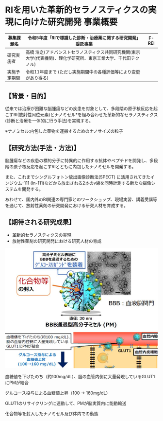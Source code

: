 # RIを用いた革新的セラノスティクスの実現に向けた研究開発 事業概要

| 募集課題名 | 令和5年度「RIで標識した診断・治療薬に関する研究開発」委託事業 | F-REI |
| --- | --- | --- |
| 研究実施者 | 高橋 浩之(アドバンストセラノスティクス共同研究機関(東京大学(代表機関)、理化学研究所、東京工業大学、千代田テクノル) |  |
| 実施予定期間 | 令和11年度まで (ただし実施期間中の各種評価等により変更があり得る) |  |

## 【背景・目的】

従来では治療が困難な脳腫瘍などの疾患を対象として、多段階の原子核反応を起こすRI(放射性同位元素)とナノミセル*を組み合わせた革新的なセラノスティクス(診断と治療を一体的に行う手法)を実現する。

※ナノミセル:内包した薬物を運搬するためのナノサイズの粒子

## 【研究方法(手法・方法)】

脳腫瘍などの疾患の標的分子に特異的に作用する抗体やペプチドを開発し、多段階の原子核反応を起こすRIとともに内包したナノミセルを開発する。

また、これまでシングルフォトン放出画像診断法(SPECT) に活用されてきたインジウム-111 (In-111)などから放出される2本のv線を同時計測する新たな撮像システムを開発する。

あわせて、国内外のRI関連の専門家とのワークショップ、現場実習、講義受講等を通じて、放射性薬剤の研究開発における研究人材を育成する。

## 【期待される研究成果】

- 革新的セラノスティクスの実現
- 放射性薬剤の研究開発における研究人材の育成

![](_page_0_Picture_13.jpeg)

血糖値を下げたのち（約100mg/dL）、脳の血管内側に大量発現しているGLUT1にPMが結合

グルコース投与による血糖値上昇（100 → 160mg/dL）

GLUT1のリサイクリングに連動して、PMが脳実質内に能動輸送

化合物等を封入したナノミセル及び体内での動態
